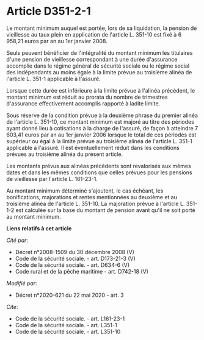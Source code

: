# Article D351-2-1

Le montant minimum auquel est portée, lors de sa liquidation, la pension de vieillesse au taux plein en application de
l'article L. 351-10 est fixé à 6 958,21 euros par an au 1er janvier 2008.

Seuls peuvent bénéficier de l'intégralité du montant minimum les titulaires d'une pension de vieillesse correspondant à une
durée d'assurance accomplie dans le régime général de sécurité sociale ou le régime social des indépendants au moins égale à
la limite prévue au troisième alinéa de l'article L. 351-1 applicable à l'assuré.

Lorsque cette durée est inférieure à la limite prévue à l'alinéa précédent, le montant minimum est réduit au prorata du
nombre de trimestres d'assurance effectivement accomplis rapporté à ladite limite.

Sous réserve de la condition prévue à la deuxième phrase du premier alinéa de l'article L. 351-10, ce montant minimum est
majoré au titre des périodes ayant donné lieu à cotisations à la charge de l'assuré, de façon à atteindre 7 603,41 euros par
an au 1er janvier 2006 lorsque le total de ces périodes est supérieur ou égal à la limite prévue au troisième alinéa de
l'article L. 351-1 applicable à l'assuré. Il est éventuellement réduit dans les conditions prévues au troisième alinéa du
présent article.

Les montants prévus aux alinéas précédents sont revalorisés aux mêmes dates et dans les mêmes conditions que celles prévues
pour les pensions de vieillesse par l'article L. 161-23-1.

Au montant minimum déterminé s'ajoutent, le cas échéant, les bonifications, majorations et rentes mentionnées au deuxième et
au troisième alinéa de l'article L. 351-10. La majoration prévue à l'article L. 351-1-2 est calculée sur la base du montant
de pension avant qu'il ne soit porté au montant minimum.

**Liens relatifs à cet article**

_Cité par_:

  - Décret n°2008-1509 du 30 décembre 2008 (V)
  - Code de la sécurité sociale. - art. D173-21-3 (V)
  - Code de la sécurité sociale. - art. D634-6 (V)
  - Code rural et de la pêche maritime - art. D742-18 (V)

_Modifié par_:

  - Décret n°2020-621 du 22 mai 2020 - art. 3

_Cite_:

  - Code de la sécurité sociale. - art. L161-23-1
  - Code de la sécurité sociale. - art. L351-1
  - Code de la sécurité sociale. - art. L351-10
